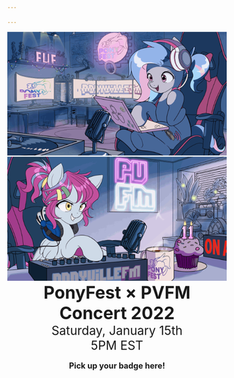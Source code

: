 ```yaml
---

---
```

<style type="text/css">
.discord-box {
	margin-left: auto;
	margin-right: auto;
	width: 480px;
	max-width: 90vw;
	border: 1px solid #aebbea;
	background-color: #104466;
	border-radius: 5px;
	padding: 10px;
	text-align: center;
}

p {
	font-size: 1.3em;
}

.vendors h2 {
	margin-top: 0;
}

.vendors p:last-child {
	margin-bottom: 0;
}

.content > div {
	display: flex;
}
</style>
<div style="display: flex; flex-wrap: wrap; margin-left: auto; margin-right: auto; max-width: 1200px; flex-grow: 1; align-items: center" class="main">
	<div style="text-align: center; flex-grow: 1;  max-width: 600px">
        <img id="bitrate" src="/images/PFOGIF.gif" width="600px">
        <img id="bitrate" src="/images/PVFMGIF.gif" width="600px">
    </div>
	<div class="text-box" style="display: flex; flex-direction: column; justify-content: space-around; text-align: center; flex-grow: 1; width: 500px;">
		<div>
			<h1 style="font-size: 2.8em; margin: 0">PonyFest × PVFM <br> Concert 2022</h1>
			<p style="font-size: 2em; margin: 0">Saturday, January 15th</p>
			<p style="font-size: 2em; margin: 0">5PM EST</p>
		</div>
		<div>
            <!-- <p> some sort of tag line here </p> -->
		</div>
		<!-- <div class="discord-box"> -->
		<div>
            <p style="font-weight: bold;">Pick up your badge here!</p>
			<p><a href="https://discord.gg/nSDGJCg" class="discord" style="height: 100px; width: 300px;"></a><br>
			<span id="onlineSpan" style="font-weight: normal;"></span></p>
		</div>
	</div>
</div>

<script type="text/javascript">
var onlineSpan = document.getElementById('onlineSpan');
if (window.fetch) {
	async function update() {
		let result = await fetch("https://discordapp.com/api/guilds/690991376514547754/widget.json");
		let json = await result.json();
		let online = json['presence_count'];
		if (online) {
			if (online.toLocaleString) {
				online = online.toLocaleString();
			} else {
				online = online.toString();
			}
			onlineSpan.innerHTML =  online + ' online now!';
		}
	}
	update();
	setTimeout(update, 300000);
}
</script>
